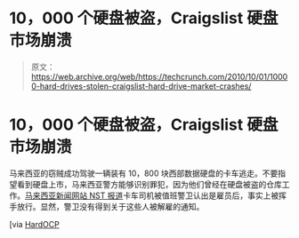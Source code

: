 # 10，000 个硬盘被盗，Craigslist 硬盘市场崩溃 

> 原文：<https://web.archive.org/web/https://techcrunch.com/2010/10/01/10000-hard-drives-stolen-craigslist-hard-drive-market-crashes/>

# 10，000 个硬盘被盗，Craigslist 硬盘市场崩溃

马来西亚的窃贼成功驾驶一辆装有 10，800 块西部数据硬盘的卡车逃走。不要指望看到硬盘上市，马来西亚警方能够识别罪犯，因为他们曾经在硬盘被盗的仓库工作。[马来西亚新闻网站 NST 报道](https://web.archive.org/web/20230125124548/http://www.nst.com.my/nst/articles/2airport/Article/)卡车司机被值班警卫认出是雇员后，事实上被挥手放行。显然，警卫没有得到关于这些人被解雇的通知。

[via [HardOCP](https://web.archive.org/web/20230125124548/http://www.hardocp.com/news/2010/10/01/hard_drive_heist_day/)